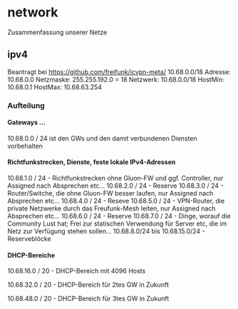 # network
Zusammenfassung unserer Netze

## ipv4

Beantragt bei https://github.com/freifunk/icvpn-meta/
10.68.0.0/18
Adresse: 10.68.0.0
Netzmaske: 255.255.192.0 = 18
Netzwerk: 10.68.0.0/18
HostMin: 10.68.0.1
HostMax: 10.68.63.254

### Aufteilung

#### Gateways ...
10.68.0.0 / 24 ist den GWs und den damit verbundenen Diensten vorbehalten

#### Richtfunkstrecken, Dienste, feste lokale IPv4-Adressen
10.68.1.0 / 24 - Richtfunkstrecken ohne Gluon-FW und ggf. Controller, nur Assigned nach Absprechen etc...
10.68.2.0 / 24 - Reserve
10.68.3.0 / 24 - Router/Switche, die ohne Gluon-FW besser laufen, nur Assigned nach Absprechen etc...
10.68.4.0 / 24 - Reseve
10.68.5.0 / 24 - VPN-Router, die private Netzwerke durch das Freufunk-Mesh leiten, nur Assigned nach Absprechen etc...
10.68.6.0 / 24 - Reserve
10.68.7.0 / 24 - Dinge, worauf die Community Lust hat; Frei zur statischen Verwendung für Server etc, die im Netz zur Verfügung stehen sollen...
10.68.8.0/24 bis 10.68.15.0/24 - Reserveblöcke

#### DHCP-Bereiche

10.68.16.0 / 20 - DHCP-Bereich mit 4096 Hosts

10.68.32.0 / 20 - DHCP-Bereich für 2tes GW in Zukunft

10.68.48.0 / 20 - DHCP-Bereich für 3tes GW in Zukunft

